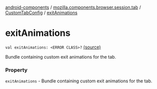 [android-components](../../index.md) / [mozilla.components.browser.session.tab](../index.md) / [CustomTabConfig](index.md) / [exitAnimations](./exit-animations.md)

# exitAnimations

`val exitAnimations: <ERROR CLASS>?` [(source)](https://github.com/mozilla-mobile/android-components/blob/master/components/browser/session/src/main/java/mozilla/components/browser/session/tab/CustomTabConfig.kt#L40)

Bundle containing custom exit animations for the tab.

### Property

`exitAnimations` - Bundle containing custom exit animations for the tab.